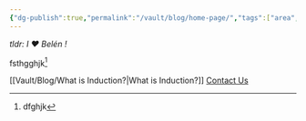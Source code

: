 ```yaml
---
{"dg-publish":true,"permalink":"/vault/blog/home-page/","tags":["area","gardenEntry","gardenEntry"]}
---
```



*tldr: I ❤️ Belén !*

fsthgghjk[^1]

[^1]: dfghjk 


[[Vault/Blog/What is Induction?\|What is Induction?]]
<a href="mailto:charle_@live.ca" class="email-button">Contact Us</a>